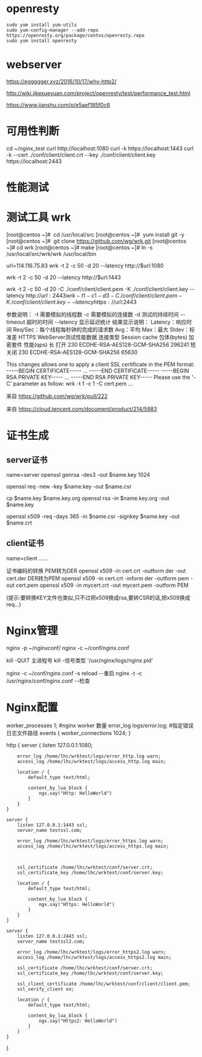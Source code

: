 # openresty

	sudo yum install yum-utils
    sudo yum-config-manager --add-repo https://openresty.org/package/centos/openresty.repo
    sudo yum install openresty

# webserver

https://eggggger.xyz/2016/10/17/why-http2/

http://wiki.jikexueyuan.com/project/openresty/test/performance_test.html

https://www.jianshu.com/p/e5aef185f0c6

# 可用性判断
cd ~/nginx_test
curl http://localhost:1080
curl -k https://localhost:1443
curl -k --cert ./conf/client/client.crt --key ./conf/client/client.key https://localhost:2443

# 性能测试

# 测试工具 wrk

[root@centos ~]#  cd /usr/local/src
[root@centos ~]#  yum install git -y
[root@centos ~]#  git clone https://github.com/wg/wrk.git
[root@centos ~]# cd wrk
[root@centos ~]# make
[root@centos ~]# ln -s /usr/local/src/wrk/wrk /usr/local/bin

url=114.116.75.83
wrk -t 2 -c 50 -d 20 --latency http://$url:1080

wrk -t 2 -c 50 -d 20 --latency http://$url:1443

wrk -t 2 -c 50 -d 20 -C ./conf/client/client.pem -K ./conf/client/client.key --latency http://$url:2443
wrk -t1 -c1 -d3 -C ./conf/client/client.pem -K ./conf/client/client.key --latency https://$url:2443

参数说明：
-t 需要模拟的线程数
-c 需要模拟的连接数
-d 测试的持续时间
--timeout 超时的时间
--latency 显示延迟统计
结果显示说明：
Latency：响应时间
Req/Sec：每个线程每秒钟的完成的请求数
Avg：平均
Max：最大
Stdev：标准差
HTTPS WebServer测试性能数据
连接类型	Session cache	包体(bytes)	加密套件	性能(qps)
长	打开	230	ECDHE-RSA-AES128-GCM-SHA256	296241
短	关闭	230	ECDHE-RSA-AES128-GCM-SHA256	65630


This changes allows one to apply a client SSL certificate in the PEM format:
-----BEGIN CERTIFICATE-----
...
-----END CERTIFICATE-----
-----BEGIN RSA PRIVATE KEY-----
...
-----END RSA PRIVATE KEY-----
Please use the '-C' parameter as follow:
wrk -t 1 -c 1 -C cert.pem ...

来自 <https://github.com/wg/wrk/pull/222> 

来自 <https://cloud.tencent.com/document/product/214/5983> 


# 证书生成
## server证书
name=server
openssl genrsa -des3 -out $name.key 1024

openssl req -new -key $name.key -out $name.csr 

cp $name.key $name.key.org
openssl rsa -in $name.key.org -out $name.key

openssl x509 -req -days 365 -in $name.csr -signkey $name.key -out $name.crt
## client证书
name=client
……

证书编码的转换
PEM转为DER openssl x509 -in cert.crt -outform der -out cert.der
DER转为PEM openssl x509 -in cert.crt -inform der -outform pem -out cert.pem
openssl x509 -in mycert.crt -out mycert.pem -outform PEM

(提示:要转换KEY文件也类似,只不过把x509换成rsa,要转CSR的话,把x509换成req...)


# Nginx管理

nginx -p ~/nginxconf/
nginx -c ~/conf/nginx.conf

kill -QUIT 主进程号
kill -信号类型 '/usr/nginx/logs/nginx.pid'

nginx -c ~/conf/nginx.conf -s reload  --重启
nginx -t -c /usr/nginx/conf/nginx.conf --检查

# Nginx配置

worker_processes  1;        #nginx worker 数量
error_log logs/error.log;   #指定错误日志文件路径
events {
    worker_connections 1024;
}

http {
    server {
        listen 127.0.0.1:1080;

        error_log /home/lhc/wrktest/logs/error_http.log warn;
        access_log /home/lhc/wrktest/logs/access_http.log main;

        location / {
            default_type text/html;

            content_by_lua_block {
                ngx.say("Http: HelloWorld")
            }
        }
    }

	server {
		listen 127.0.0.1:1443 ssl;
		server_name testssl.com;

        error_log /home/lhc/wrktest/logs/error_https.log warn;
        access_log /home/lhc/wrktest/logs/access_https.log main;



		ssl_certificate /home/lhc/wrktest/conf/server.crt;
		ssl_certificate_key /home/lhc/wrktest/conf/server.key;

        location / {
            default_type text/html;

            content_by_lua_block {
                ngx.say("Https: HelloWorld")
            }
        }
	}

    server {
        listen 127.0.0.1:2443 ssl;
        server_name testssl2.com;

        error_log /home/lhc/wrktest/logs/error_https2.log warn;
        access_log /home/lhc/wrktest/logs/access_https2.log main;

        ssl_certificate /home/lhc/wrktest/conf/server.crt;
        ssl_certificate_key /home/lhc/wrktest/conf/server.key;

        ssl_client_certificate /home/lhc/wrktest/conf/client/client.pem;
        ssl_verify_client on;

        location / {
            default_type text/html;

            content_by_lua_block {
                ngx.say("Https2: HelloWorld")
            }
        }
    }    
}

